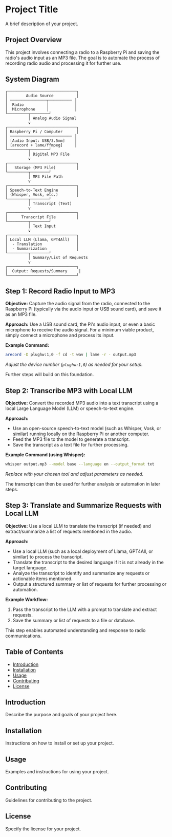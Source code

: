 # Project Title

A brief description of your project.

## Project Overview

This project involves connecting a radio to a Raspberry Pi and saving the radio's audio input as an MP3 file. The goal is to automate the process of recording radio audio and processing it for further use.

## System Diagram

```
┌──────────────────────────────┐
│        Audio Source          │
│ ────────────────┬────────── │
│  Radio          │           │
│  Microphone     │           │
└─────────┬────────┘           
          │ Analog Audio Signal
          v
┌──────────────────────────────┐
│ Raspberry Pi / Computer      │
│ ─────────────────────────── │
│ [Audio Input: USB/3.5mm]    │
│ [arecord + lame/ffmpeg]     │
└─────────┬────────┘           
          │ Digital MP3 File
          v
┌──────────────────────────────┐
│   Storage (MP3 File)         │
└─────────┬────────┘           
          │ MP3 File Path
          v
┌──────────────────────────────┐
│ Speech-to-Text Engine        │
│ (Whisper, Vosk, etc.)        │
└─────────┬────────┘           
          │ Transcript (Text)
          v
┌──────────────────────────────┐
│      Transcript File         │
└─────────┬────────┘           
          │ Text Input
          v
┌──────────────────────────────┐
│ Local LLM (Llama, GPT4All)   │
│  - Translation               │
│  - Summarization             │
└─────────┬────────┘           
          │ Summary/List of Requests
          v
┌──────────────────────────────┐
│  Output: Requests/Summary     │
└──────────────────────────────┘
```

## Step 1: Record Radio Input to MP3

**Objective:** Capture the audio signal from the radio, connected to the Raspberry Pi (typically via the audio input or USB sound card), and save it as an MP3 file.

**Approach:**
 Use a USB sound card, the Pi's audio input, or even a basic microphone to receive the audio signal. For a minimum viable product, simply connect a microphone and process its input.

**Example Command:**
```sh
arecord -D plughw:1,0 -f cd -t wav | lame -r - output.mp3
```
*Adjust the device number (`plughw:1,0`) as needed for your setup.*

Further steps will build on this foundation.

## Step 2: Transcribe MP3 with Local LLM

**Objective:** Convert the recorded MP3 audio into a text transcript using a local Large Language Model (LLM) or speech-to-text engine.

**Approach:**
- Use an open-source speech-to-text model (such as Whisper, Vosk, or similar) running locally on the Raspberry Pi or another computer.
- Feed the MP3 file to the model to generate a transcript.
- Save the transcript as a text file for further processing.

**Example Command (using Whisper):**
```sh
whisper output.mp3 --model base --language en --output_format txt
```
*Replace with your chosen tool and adjust parameters as needed.*

The transcript can then be used for further analysis or automation in later steps.

## Step 3: Translate and Summarize Requests with Local LLM

**Objective:** Use a local LLM to translate the transcript (if needed) and extract/summarize a list of requests mentioned in the audio.

**Approach:**
- Use a local LLM (such as a local deployment of Llama, GPT4All, or similar) to process the transcript.
- Translate the transcript to the desired language if it is not already in the target language.
- Analyze the transcript to identify and summarize any requests or actionable items mentioned.
- Output a structured summary or list of requests for further processing or automation.

**Example Workflow:**
1. Pass the transcript to the LLM with a prompt to translate and extract requests.
2. Save the summary or list of requests to a file or database.

This step enables automated understanding and response to radio communications.

## Table of Contents
- [Introduction](#introduction)
- [Installation](#installation)
- [Usage](#usage)
- [Contributing](#contributing)
- [License](#license)

## Introduction

Describe the purpose and goals of your project here.

## Installation

Instructions on how to install or set up your project.

## Usage

Examples and instructions for using your project.

## Contributing

Guidelines for contributing to the project.

## License

Specify the license for your project.
